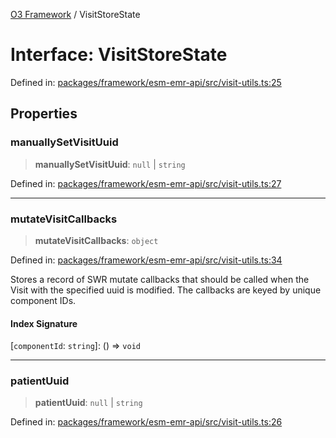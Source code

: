 [O3 Framework](../API.md) / VisitStoreState

# Interface: VisitStoreState

Defined in: [packages/framework/esm-emr-api/src/visit-utils.ts:25](https://github.com/openmrs/openmrs-esm-core/blob/main/packages/framework/esm-emr-api/src/visit-utils.ts#L25)

## Properties

### manuallySetVisitUuid

> **manuallySetVisitUuid**: `null` \| `string`

Defined in: [packages/framework/esm-emr-api/src/visit-utils.ts:27](https://github.com/openmrs/openmrs-esm-core/blob/main/packages/framework/esm-emr-api/src/visit-utils.ts#L27)

***

### mutateVisitCallbacks

> **mutateVisitCallbacks**: `object`

Defined in: [packages/framework/esm-emr-api/src/visit-utils.ts:34](https://github.com/openmrs/openmrs-esm-core/blob/main/packages/framework/esm-emr-api/src/visit-utils.ts#L34)

Stores a record of SWR mutate callbacks that should be called when
the Visit with the specified uuid is modified. The callbacks are keyed
by unique component IDs.

#### Index Signature

\[`componentId`: `string`\]: () => `void`

***

### patientUuid

> **patientUuid**: `null` \| `string`

Defined in: [packages/framework/esm-emr-api/src/visit-utils.ts:26](https://github.com/openmrs/openmrs-esm-core/blob/main/packages/framework/esm-emr-api/src/visit-utils.ts#L26)
